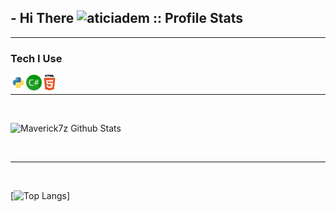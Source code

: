 ## - Hi There <img src="https://komarev.com/ghpvc/?username=Maverick7z&color=green" alt="aticiadem :: Profile Stats"></a>

----------------

### Tech I Use

<img align="left" src= "https://raw.githubusercontent.com/github/explore/80688e429a7d4ef2fca1e82350fe8e3517d3494d/topics/python/python.png" width="25" height="25">
<img align="left" src= "https://raw.githubusercontent.com/github/explore/80688e429a7d4ef2fca1e82350fe8e3517d3494d/topics/csharp/csharp.png" width="25" height="25">
<img align="left" src= "https://raw.githubusercontent.com/github/explore/80688e429a7d4ef2fca1e82350fe8e3517d3494d/topics/html/html.png" width="25" height="25">

</br>

-------------------
</br>

![Maverick7z Github Stats](https://github-readme-stats.vercel.app/api?username=Maverick7z&show_icons=true&theme=radical)

</br>

---------------------------------
</br>


[![Top Langs](https://github-readme-stats.vercel.app/api/top-langs/?username=Maverick7z&langs_count=8)]
